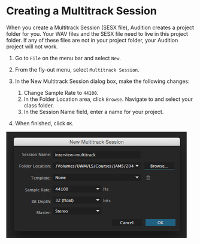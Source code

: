 # Creating a Multitrack Session

When you create a Multitrack Session \(SESX file\), Audition creates a project folder for you. Your WAV files and the SESX file need to live in this project folder. If any of these files are not in your project folder, your Audition project will not work.

1. Go to `File` on the menu bar and select `New`.
2. From the fly-out menu, select `Multitrack Session`.
3. In the New Multitrack Session dialog box, make the following changes:  
   1. Change Sample Rate to `44100`.  
   2. In the Folder Location area, click `Browse`. Navigate to and select your class folder.  
   3. In the Session Name field, enter a name for your project.

4. When finished, click `OK`.

![Creating a Multitrack Session.](/assets/creating-multitrack-session.png)

